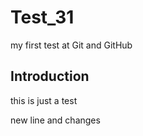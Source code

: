 # Test_31
my first test at Git and GitHub

## Introduction

this is just a test

new line and changes